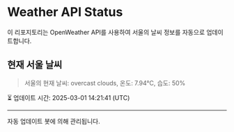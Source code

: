 
# Weather API Status

이 리포지토리는 OpenWeather API를 사용하여 서울의 날씨 정보를 자동으로 업데이트합니다.

## 현재 서울 날씨
> 서울의 현재 날씨: overcast clouds, 온도: 7.94°C, 습도: 50%

⏳ 업데이트 시간: 2025-03-01 14:21:41 (UTC)

---
자동 업데이트 봇에 의해 관리됩니다.
